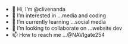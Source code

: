 - 👋 Hi, I’m @clivenanda
- 👀 I’m interested in ...media and coding
- 🌱 I’m currently learning ...social media
- 💞️ I’m looking to collaborate on ...website dev
- 📫 How to reach me ...@NAVIgate254

<!---
clivenanda/clivenanda is a ✨ special ✨ repository because its `README.md` (this file) appears on your GitHub profile.
You can click the Preview link to take a look at your changes.
--->
